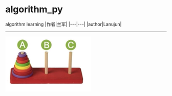 # algorithm_py
algorithm learning
|作者|兰军|
|---|---|
|author|Lanujun|
****

![image](https://github.com/conglanjun/algorithm_py/blob/master/image/1.1.png)
